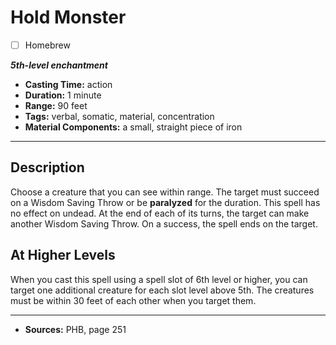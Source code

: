 # Hold Monster
- [ ] Homebrew

***5th-level enchantment***
- **Casting Time:** action
- **Duration:** 1 minute
- **Range:** 90 feet
- **Tags:** verbal, somatic, material, concentration
- **Material Components:** a small, straight piece of iron

---

## Description
Choose a creature that you can see within range.
The target must succeed on a Wisdom Saving Throw or be **paralyzed** for the duration.
This spell has no effect on undead.
At the end of each of its turns, the target can make another Wisdom Saving Throw.
On a success, the spell ends on the target.

## At Higher Levels
When you cast this spell using a spell slot of 6th level or higher, you can target one additional creature for each slot level above 5th.
The creatures must be within 30 feet of each other when you target them.

---

- **Sources:** PHB, page 251
